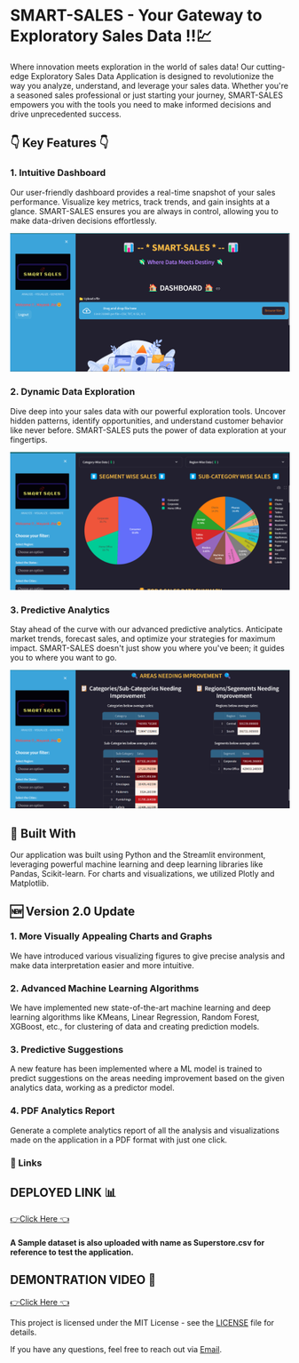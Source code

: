 
<h1>SMART-SALES - Your Gateway to Exploratory Sales Data !!💹</h1>
<p class="center">
    Where innovation meets exploration in the world of sales data! Our cutting-edge Exploratory Sales Data Application is designed to revolutionize the way you analyze, understand, and leverage your sales data. Whether you're a seasoned sales professional or just starting your journey, SMART-SALES empowers you with the tools you need to make informed decisions and drive unprecedented success.
</p>

<h2>👇 Key Features 👇</h2>
<div class="features">
    <div class="feature">
        <h3>1. Intuitive Dashboard</h3>
        <p>Our user-friendly dashboard provides a real-time snapshot of your sales performance. Visualize key metrics, track trends, and gain insights at a glance. SMART-SALES ensures you are always in control, allowing you to make data-driven decisions effortlessly.</p>
        <img src="images/Dashboard.png" alt="Dashboard Image">
    </div>
    <div class="feature">
        <h3>2. Dynamic Data Exploration</h3>
        <p>Dive deep into your sales data with our powerful exploration tools. Uncover hidden patterns, identify opportunities, and understand customer behavior like never before. SMART-SALES puts the power of data exploration at your fingertips.</p>
        <img src="images/Data Exploration.png" alt="Data Exploration">
    </div>
    <div class="feature">
        <h3>3. Predictive Analytics</h3>
        <p>Stay ahead of the curve with our advanced predictive analytics. Anticipate market trends, forecast sales, and optimize your strategies for maximum impact. SMART-SALES doesn't just show you where you've been; it guides you to where you want to go.</p>
        <img src="images/Predictive Analysis.png" alt="Predictive Analytics">
    </div>
</div>

<h2>🚀 Built With</h2>
<p class="center">
    Our application was built using Python and the Streamlit environment, leveraging powerful machine learning and deep learning libraries like Pandas, Scikit-learn. For charts and visualizations, we utilized Plotly and Matplotlib.
</p>

<h2>🆕 Version 2.0 Update</h2>
<div class="features">
    <div class="feature">
        <h3>1. More Visually Appealing Charts and Graphs</h3>
        <p>We have introduced various visualizing figures to give precise analysis and make data interpretation easier and more intuitive.</p>
    </div>
    <div class="feature">
        <h3>2. Advanced Machine Learning Algorithms</h3>
        <p>We have implemented new state-of-the-art machine learning and deep learning algorithms like KMeans, Linear Regression, Random Forest, XGBoost, etc., for clustering of data and creating prediction models.</p>
    </div>
    <div class="feature">
        <h3>3. Predictive Suggestions</h3>
        <p>A new feature has been implemented where a ML model is trained to predict suggestions on the areas needing improvement based on the given analytics data, working as a predictor model.</p>
    </div>
    <div class="feature">
        <h3>4. PDF Analytics Report</h3>
        <p>Generate a complete analytics report of all the analysis and visualizations made on the application in a PDF format with just one click.</p>
    </div>
</div>

<h3 class="center">🔗 Links</h3>
<h2> DEPLOYED LINK 📊 </h2>
<div class="links">
    <a href="https://smart-sales-eda-application.streamlit.app/">👉Click Here 👈</a>
</div>

<h4> A Sample dataset is also uploaded with name as Superstore.csv for reference to test the application.</h4>

<h2> DEMONTRATION VIDEO 🎥 </h2>
<div class="links"> 
    <a href="https://smart-sales-eda-application.streamlit.app/">👉Click Here 👈</a>
</div>

<footer>
    <p>This project is licensed under the MIT License - see the <a href="LICENSE">LICENSE</a> file for details.</p>
    <p>If you have any questions, feel free to reach out via <a href="jhamayank043@gmail.com">Email</a>.</p>
</footer>

</body>
</html>
